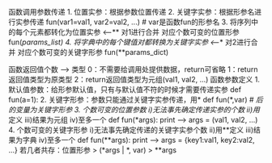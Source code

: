 函数调用参数传递
    1. 位置实参：根据参数位置传递
    2. 关键字实参：根据形参名进行实参传递 
        fun(var1=val1, var2=val2, ...)  # var是函数fun的形参名
    3. 将序列中的每个元素都转化为位置实参  <--**  对1进行合并  对应个数可变的位置形参
        fun(*params_list)
    4. 将字典中的每个键值对都转换为关键字实参  <--**  对2进行合并  对应个数可变的关键字形参
        fun(**params_dict)
        

函数返回值个数 --> 类型
    0：不需要给调用处提供数据，return可省略
    1：return返回值类型为原类型 
    2：return返回值类型为元组(val1, val2, ...)
函数参数定义
    1. 默认值参数：给形参默认值，只有与默认值不符的时候才需要传递实参
        def fun(a=1):
    2. 关键字形参：参数只能通过关键字实参传递，用*
        def fun(*,var)   # *后的变量为关键字形参
    3. 个数可变的位置参数
        i)无法事先确定传递实参的个数
        ii)用*定义
        iii)结果为元组
        iv)至多一个
            def fun(*args):
            print --> args = (val1, val2, ...)
    4. 个数可变的关键字形参
        i)无法事先确定传递的关键字实参个数
        ii)用**定义
        iii)结果为字典
        iv)至多一个
            def fun(**args):
            print --> args = {key1:val1, key2:val2, ...}
    若几者共存：位置形参 > (*args | *, var) > **args



